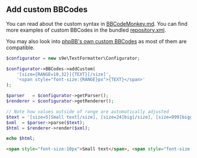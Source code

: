 ## Add custom BBCodes

You can read about the custom syntax in [BBCodeMonkey.md](https://github.com/s9e/TextFormatter/blob/master/docs/BBCodeMonkey.md).
You can find more examples of custom BBCodes in the bundled [repository.xml](https://github.com/s9e/TextFormatter/blob/master/src/s9e/TextFormatter/Plugins/BBCodes/Configurator/repository.xml).

You may also look into [phpBB's own custom BBCodes](https://www.phpbb.com/customise/db/custom_bbcodes-26/) as most of them are compatible.

```php
$configurator = new s9e\TextFormatter\Configurator;

$configurator->BBCodes->addCustom(
	'[size={RANGE=10,32}]{TEXT}[/size]',
	'<span style="font-size:{RANGE}px">{TEXT}</span>'
);

$parser   = $configurator->getParser();
$renderer = $configurator->getRenderer();

// Note how values outside of range are automatically adjusted
$text = '[size=5]Small text[/size], [size=24]big[/size], [size=999]biggest[/size].'; 
$xml  = $parser->parse($text);
$html = $renderer->render($xml);

echo $html;
```
```html
<span style="font-size:10px">Small text</span>, <span style="font-size:24px">big</span>, <span style="font-size:32px">biggest</span>.
```

